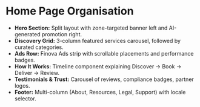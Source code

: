 # Home Page Organisation

- **Hero Section:** Split layout with zone-targeted banner left and AI-generated promotion right.
- **Discovery Grid:** 3-column featured services carousel, followed by curated categories.
- **Ads Row:** Finova Ads strip with scrollable placements and performance badges.
- **How It Works:** Timeline component explaining Discover → Book → Deliver → Review.
- **Testimonials & Trust:** Carousel of reviews, compliance badges, partner logos.
- **Footer:** Multi-column (About, Resources, Legal, Support) with locale selector.
